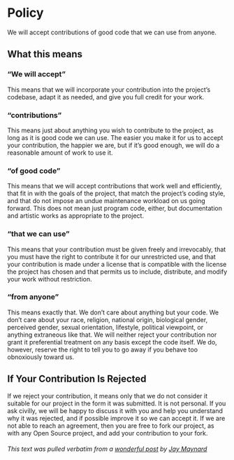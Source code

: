 # Policy
We will accept contributions of good code that we can use from anyone.

## What this means

### “We will accept”
This means that we will incorporate your contribution into the project’s codebase, adapt it as needed, and give you full credit for your work.

### “contributions”
This means just about anything you wish to contribute to the project, as long as it is good code we can use. The easier you make it for us to accept your contribution, the happier we are, but if it’s good enough, we will do a reasonable amount of work to use it.

### “of good code”
This means that we will accept contributions that work well and efficiently, that fit in with the goals of the project, that match the project’s coding style, and that do not impose an undue maintenance workload on us going forward. This does not mean just program code, either, but documentation and artistic works as appropriate to the project.

### “that we can use”
This means that your contribution must be given freely and irrevocably, that you must have the right to contribute it for our unrestricted use, and that your contribution is made under a license that is compatible with the license the project has chosen and that permits us to include, distribute, and modify your work without restriction.

### “from anyone”
This means exactly that. We don’t care about anything but your code. We don’t care about your race, religion, national origin, biological gender, perceived gender, sexual orientation, lifestyle, political viewpoint, or anything extraneous like that. We will neither reject your contribution nor grant it preferential treatment on any basis except the code itself. We do, however, reserve the right to tell you to go away if you behave too obnoxiously toward us.

## If Your Contribution Is Rejected
If we reject your contribution, it means only that we do not consider it suitable for our project in the form it was submitted. It is not personal. If you ask civilly, we will be happy to discuss it with you and help you understand why it was rejected, and if possible improve it so we can accept it. If we are not able to reach an agreement, then you are free to fork our project, as with any Open Source project, and add your contribution to your fork.

###### *This text was pulled verbatim from a [wonderful post](https://medium.com/@jmaynard/a-contribution-policy-for-open-source-that-works-bfc4600c9d83) by [Jay Maynard](https://medium.com/@jmaynard?source=post_header_lockup)*